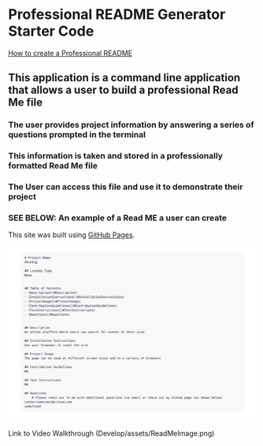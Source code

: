 # Professional README Generator Starter Code

[How to create a Professional README](https://coding-boot-camp.github.io/full-stack/github/professional-readme-guide)

## This application is a command line application that allows a user to build a professional Read Me file

### The user provides project information by answering a series of questions prompted in the terminal
 
### This information is taken and stored in a professionally formatted Read Me file
### The User can access this file and use it to demonstrate their project


### SEE BELOW: An example of a Read ME a user can create

This site was built using [GitHub Pages](https://github.com/cathmcneel/read-me-generator).

![Example Image](Develop/assets/ReadMeImage.png)

Link to Video Walkthrough (Develop/assets/ReadMeImage.png) 
